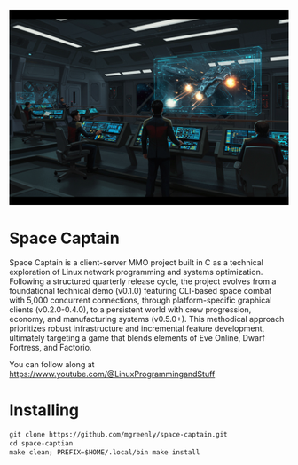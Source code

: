 ![](https://github.com/mgreenly/space-captain/blob/faa6752349538bfa05d595e004a8d658b0f5098d/data/spacecaptain-01.png)

Space Captain
=============

Space Captain is a client-server MMO project built in C as a technical exploration of Linux network programming and systems optimization. Following a structured quarterly release cycle, the project evolves from a foundational technical demo (v0.1.0) featuring CLI-based space combat with 5,000 concurrent connections, through platform-specific graphical clients (v0.2.0-0.4.0), to a persistent world with crew progression, economy, and manufacturing systems (v0.5.0+). This methodical approach prioritizes robust infrastructure and incremental feature development, ultimately targeting a game that blends elements of Eve Online, Dwarf Fortress, and Factorio.

You can follow along at https://www.youtube.com/@LinuxProgrammingandStuff

Installing
==========

```
git clone https://github.com/mgreenly/space-captain.git
cd space-captian
make clean; PREFIX=$HOME/.local/bin make install
```
